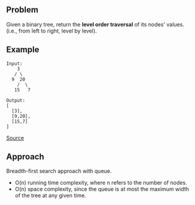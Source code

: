 ## Problem
Given a binary tree, return the __level order traversal__ of its nodes' values. (i.e., from left to right, level by level).

## Example
```
Input:
    3
   / \
  9  20
    /  \
   15   7

Output:
[
  [3],
  [9,20],
  [15,7]
]
```

[Source](https://leetcode.com/problems/binary-tree-level-order-traversal/description/)

## Approach
Breadth-first search approach with queue.

* O(n) running time complexity, where n refers to the number of nodes.
* O(n) space complexity, since the queue is at most the maximum width of the tree at any given time.
